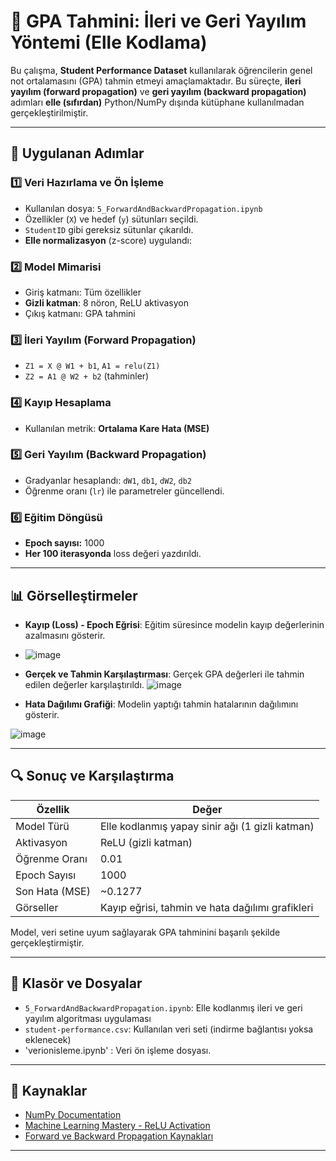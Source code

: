 # 📘 GPA Tahmini: İleri ve Geri Yayılım Yöntemi (Elle Kodlama)

Bu çalışma, **Student Performance Dataset** kullanılarak öğrencilerin genel not ortalamasını (GPA) tahmin etmeyi amaçlamaktadır. Bu süreçte, **ileri yayılım (forward propagation)** ve **geri yayılım (backward propagation)** adımları **elle (sıfırdan)** Python/NumPy dışında kütüphane kullanılmadan gerçekleştirilmiştir.

---

## 🧪 Uygulanan Adımlar

### 1️⃣ Veri Hazırlama ve Ön İşleme
- Kullanılan dosya: `5_ForwardAndBackwardPropagation.ipynb`
- Özellikler (`X`) ve hedef (`y`) sütunları seçildi.
- `StudentID` gibi gereksiz sütunlar çıkarıldı.
- **Elle normalizasyon** (z-score) uygulandı:


### 2️⃣ Model Mimarisi
- Giriş katmanı: Tüm özellikler
- **Gizli katman**: 8 nöron, ReLU aktivasyon
- Çıkış katmanı: GPA tahmini

### 3️⃣ İleri Yayılım (Forward Propagation)
- `Z1 = X @ W1 + b1`, `A1 = relu(Z1)`
- `Z2 = A1 @ W2 + b2` (tahminler)

### 4️⃣ Kayıp Hesaplama
- Kullanılan metrik: **Ortalama Kare Hata (MSE)**

### 5️⃣ Geri Yayılım (Backward Propagation)
- Gradyanlar hesaplandı: `dW1`, `db1`, `dW2`, `db2`
- Öğrenme oranı (`lr`) ile parametreler güncellendi.

### 6️⃣ Eğitim Döngüsü
- **Epoch sayısı:** 1000
- **Her 100 iterasyonda** loss değeri yazdırıldı.

---

## 📊 Görselleştirmeler

- **Kayıp (Loss) - Epoch Eğrisi**: Eğitim süresince modelin kayıp değerlerinin azalmasını gösterir.
- ![image](https://github.com/user-attachments/assets/9d6c8357-fa12-4d69-b27a-fd5f89cd4bb8)
  
- **Gerçek ve Tahmin Karşılaştırması**: Gerçek GPA değerleri ile tahmin edilen değerler karşılaştırıldı.
![image](https://github.com/user-attachments/assets/04000069-fa41-44ca-bb3e-e0f59593f3bd)

- **Hata Dağılımı Grafiği**: Modelin yaptığı tahmin hatalarının dağılımını gösterir.

![image](https://github.com/user-attachments/assets/ee30b73c-ed23-4446-a208-d6f358b120de)

---

## 🔍 Sonuç ve Karşılaştırma

| Özellik           | Değer                                       |
|------------------|---------------------------------------------|
| Model Türü       | Elle kodlanmış yapay sinir ağı (1 gizli katman) |
| Aktivasyon       | ReLU (gizli katman)                          |
| Öğrenme Oranı    | 0.01                                        |
| Epoch Sayısı     | 1000                                        |
| Son Hata (MSE)   | ~0.1277                                     |
| Görseller        | Kayıp eğrisi, tahmin ve hata dağılımı grafikleri |

Model, veri setine uyum sağlayarak GPA tahminini başarılı şekilde gerçekleştirmiştir.

---

## 📁 Klasör ve Dosyalar

- `5_ForwardAndBackwardPropagation.ipynb`: Elle kodlanmış ileri ve geri yayılım algoritması uygulaması
- `student-performance.csv`: Kullanılan veri seti (indirme bağlantısı yoksa eklenecek)
- 'verionisleme.ipynb' : Veri ön işleme dosyası.
---

## 🔗 Kaynaklar

- [NumPy Documentation](https://numpy.org/doc/stable/)
- [Machine Learning Mastery - ReLU Activation](https://machinelearningmastery.com/rectified-linear-activation-function-for-deep-learning-neural-networks/)
- [Forward ve Backward Propagation Kaynakları](https://towardsdatascience.com/forward-and-backward-propagation-explained-137024d7c1e0)

---
